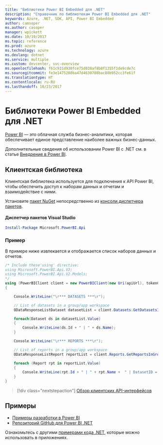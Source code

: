 ```yaml
---
title: "Библиотеки Power BI Embedded для .NET"
description: "Справочник по библиотекам Power BI Embedded для .NET"
keywords: Azure, .NET, SDK, API, Power BI Embedded
author: camsoper
ms.author: casoper
manager: wpickett
ms.date: 10/19/2017
ms.topic: reference
ms.prod: azure
ms.technology: azure
ms.devlang: dotnet
ms.service: multiple
ms.custom: devcenter, svc-overview
ms.openlocfilehash: f61c931d930fce75d038af8b8f1355f1de9cde7c
ms.sourcegitcommit: fe3e1475208ba47d4630788bac88b952cc3fe61f
ms.translationtype: HT
ms.contentlocale: ru-RU
ms.lasthandoff: 10/23/2017
---
```

# <a name="power-bi-embedded-libraries-for-net"></a>Библиотеки Power BI Embedded для .NET

[Power BI](https://powerbi.microsoft.com/) — это облачная служба бизнес-аналитики, которая обеспечивает единое представление наиболее важных бизнес-данных.

Дополнительные сведения об использовании Power BI с .NET см. в статье [Внедрение в Power BI](https://powerbi.microsoft.com/en-us/documentation/powerbi-developer-embedding/).

## <a name="client-library"></a>Клиентская библиотека

Клиентская библиотека используется для подключения к API Power BI, чтобы обеспечить доступ к наборам данных и отчетам и взаимодействие с ними.

Установите [пакет NuGet](https://www.nuget.org/packages/Microsoft.PowerBI.Api) непосредственно из [консоли диспетчера пакетов][PackageManager].

#### <a name="visual-studio-package-manager"></a>Диспетчер пакетов Visual Studio

```powershell
Install-Package Microsoft.PowerBI.Api
```

### <a name="example"></a>Пример

В примере ниже извлекается и отображается список наборов данных и отчетов.

```csharp
/* Include these'using' directive:
using Microsoft.PowerBI.Api.V2;
using Microsoft.PowerBI.Api.V2.Models;
*/
using (PowerBIClient client = new PowerBIClient(new Uri(apiUrl), tokenCredentials))
{

    Console.WriteLine("\r*** DATASETS ***\r");

    // List of datasets in a group/app workspace
    ODataResponseListDataset datasetList = client.Datasets.GetDatasetsInGroup(groupId);

    foreach(Dataset ds in datasetList.Value)
    {
        Console.WriteLine(ds.Id + " | " + ds.Name);
    }

    Console.WriteLine("\r*** REPORTS ***\r");

    // List of reports in a group/app workspace
    ODataResponseListReport reportList = client.Reports.GetReportsInGroup(groupId);

    foreach (Report rpt in reportList.Value)
    {
        Console.WriteLine(rpt.Id + " | " + rpt.Name +  " | DatasetID = " + rpt.DatasetId);
    }
}
```

> [!div class="nextstepaction"]
> [Обзор клиентских API-интерфейсов](https://powerbi.microsoft.com/documentation/powerbi-developer-rest-api-reference/)

## <a name="samples"></a>Примеры

* [Примеры разработки в Power BI](https://github.com/Microsoft/PowerBI-Developer-Samples)
* [Репозиторий GitHub для Power BI .NET](https://github.com/Microsoft/PowerBI-CSharp)

Ознакомьтесь с другими [примерами кода .NET](https://azure.microsoft.com/resources/samples/?platform=dotnet), которые можно использовать в приложениях.

[PackageManager]: https://docs.microsoft.com/nuget/tools/package-manager-console
